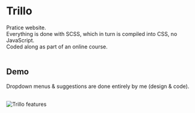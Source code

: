 # Trillo
Pratice website.<br>
Everything is done with SCSS, which in turn is compiled into CSS, no JavaScript.<br>
Coded along as part of an online course.<br><br>

## Demo
Dropdown menus & suggestions are done entirely by me (design & code).<br><br>

![Trillo features](demo/features.gif)